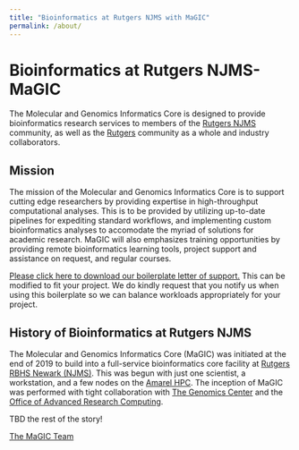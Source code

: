```yaml
---
title: "Bioinformatics at Rutgers NJMS with MaGIC"
permalink: /about/
---
```

# Bioinformatics at Rutgers NJMS- MaGIC
The Molecular and Genomics Informatics Core is designed to provide bioinformatics research services to members of the [Rutgers NJMS](http://njms.rutgers.edu/) community, as well as the [Rutgers](https://www.rutgers.edu/) community as a whole and industry collaborators. 

## Mission
The mission of the Molecular and Genomics Informatics Core is to support cutting edge researchers by providing expertise in high-throughput computational analyses. This is to be provided by utilizing up-to-date pipelines for expediting standard workflows, and implementing custom bioinformatics analyses to accomodate the myriad of solutions for academic research. MaGIC will also emphasizes training opportunities by providing remote bioinformatics learning tools, project support and assistance on request, and regular courses. 

[Please click here to download our boilerplate letter of support.](/assets/downloads/boilerplate_letter_of_support.docx)
This can be modified to fit your project. We do kindly request that you notify us when using this boilerplate so we can balance workloads appropriately for your project. 

## History of Bioinformatics at Rutgers NJMS
The Molecular and Genomics Informatics Core (MaGIC) was initiated at the end of 2019 to build into a full-service bioinformatics core facility at [Rutgers RBHS Newark (NJMS)](http://njms.rutgers.edu/). This was begun with just one scientist, a workstation, and a few nodes on the [Amarel HPC](https://oarc.rutgers.edu/amarel/). The inception of MaGIC was performed with tight collaboration with [The Genomics Center](http://research.njms.rutgers.edu/genomics/) and the [Office of Advanced Research Computing](https://oarc.rutgers.edu/). 

TBD the rest of the story!

[The MaGIC Team](/team/)